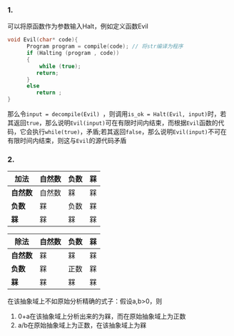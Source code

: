 ### 1.

可以将原函数作为参数输入Halt，例如定义函数Evil

``` c
void Evil(char* code){
      Program program = compile(code); // 将str编译为程序
      if (Halting (program , code))
      {
          while (true); 
         return;
      }
      else
         return ;
}
```

那么令`input = decompile(Evil) `，则调用`is_ok = Halt(Evil, input)`时，若其返回`true`，那么说明`Evil(input)`可在有限时间内结束，而根据`Evil`函数的代码，它会执行`while(true)`，矛盾;若其返回`false`，那么说明`Evil(input)`不可在有限时间内结束，则这与`Evil`的源代码矛盾

### 2.

| 加法       | 自然数 | 负数 | 槑   |
| ---------- | ------ | ---- | ---- |
| **自然数** | 自然数 | 槑   | 槑   |
| **负数**   | 槑     | 负数 | 槑   |
| **槑**     | 槑     | 槑   | 槑   |

| 除法       | 自然数 | 负数 | 槑   |
| ---------- | ------ | ---- | ---- |
| **自然数** | 槑     | 槑   | 槑   |
| **负数**   | 槑     | 正数 | 槑   |
| **槑**     | 槑     | 槑   | 槑   |

在该抽象域上不如原始分析精确的式子：假设a,b>0，则

1. 0+a在该抽象域上分析出来的为槑，而在原始抽象域上为正数
2. a/b在原始抽象域上为正数，在该抽象域上为槑